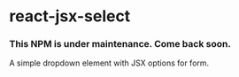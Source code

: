 # react-jsx-select

### This NPM is under maintenance. Come back soon.

A simple dropdown element with JSX options for form.
